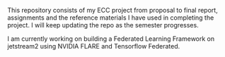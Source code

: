 This repository consists of my ECC project from proposal to final report, assignments and the reference materials I have used in completing the project. 
I will keep updating the repo as the semester progresses.

I am currently working on building a Federated Learning Framework on jetstream2 using NVIDIA FLARE and Tensorflow Federated.
